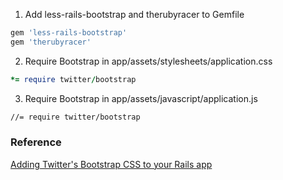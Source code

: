 1. Add less-rails-bootstrap and therubyracer to Gemfile
```ruby
gem 'less-rails-bootstrap'
gem 'therubyracer'
```
2. Require Bootstrap in app/assets/stylesheets/application.css
```ruby
*= require twitter/bootstrap
```
3. Require Bootstrap in app/assets/javascript/application.js
```bash
//= require twitter/bootstrap
```
### Reference
[Adding Twitter's Bootstrap CSS to your Rails app](http://www.opinionatedprogrammer.com/2011/11/twitter-bootstrap-on-rails/)
